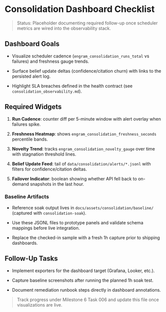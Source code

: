 # Consolidation Dashboard Checklist

> Status: Placeholder documenting required follow-up once scheduler metrics are wired into the observability stack.

## Dashboard Goals

- Visualize scheduler cadence (`engram_consolidation_runs_total` vs failures) and freshness gauge trends.

- Surface belief update deltas (confidence/citation churn) with links to the persisted alert log.

- Highlight SLA breaches defined in the health contract (see `consolidation_observability.md`).

## Required Widgets

1. **Run Cadence**: counter diff per 5-minute window with alert overlay when failures spike.

2. **Freshness Heatmap**: shows `engram_consolidation_freshness_seconds` percentile bands.

3. **Novelty Trend**: tracks `engram_consolidation_novelty_gauge` over time with stagnation threshold lines.

4. **Belief Update Feed**: tail of `data/consolidation/alerts/*.jsonl` with filters for confidence/citation deltas.

5. **Failover Indicator**: boolean showing whether API fell back to on-demand snapshots in the last hour.

### Baseline Artifacts

- Reference soak output lives in `docs/assets/consolidation/baseline/` (captured with `consolidation-soak`).

- Use these JSONL files to prototype panels and validate schema mappings before live integration.

- Replace the checked-in sample with a fresh 1h capture prior to shipping dashboards.

## Follow-Up Tasks

- Implement exporters for the dashboard target (Grafana, Looker, etc.).

- Capture baseline screenshots after running the planned 1h soak test.

- Document remediation runbook steps directly in dashboard annotations.

> Track progress under Milestone 6 Task 006 and update this file once visualizations are live.
